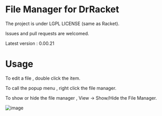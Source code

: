 # File Manager for DrRacket
The project is under LGPL LICENSE (same as Racket).

Issues and pull requests are welcomed.  
 
Latest version : 0.00.21  

# Usage
To edit a file , double click the item.

To call the popup menu , right click the file manager.

To show or hide the file manager , View -> Show/Hide the File Manager. 

![image](https://user-images.githubusercontent.com/22510026/42439375-5663ee04-8395-11e8-84e3-af6a89b32532.png)


